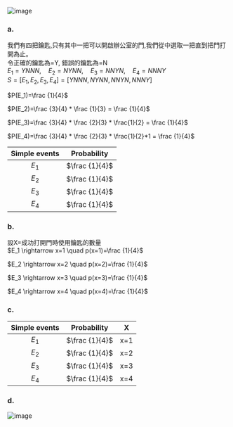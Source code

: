 ![image](https://github.com/user-attachments/assets/9e125588-cc94-4fcb-8498-b78b095c92e8)  

### a.  
我們有四把鑰匙,只有其中一把可以開啟辦公室的門,我們從中選取一把直到把門打開為止。  
令正確的鑰匙為=Y, 錯誤的鑰匙為=N  
$E_1={YNNN},\quad  E_2={NYNN},\quad E_3={NNYN},\quad E_4={NNNY}$  
$S=[{E_1,E_2,E_3,E_4}]=[YNNN,NYNN,NNYN,NNNY]$  

$P(E_1)=\frac {1}{4}$  

$P(E_2)=\frac {3}{4} * \frac {1}{3} = \frac {1}{4}$  

$P(E_3)=\frac {3}{4} * \frac {2}{3} * \frac{1}{2} = \frac {1}{4}$  

$P(E_4)=\frac {3}{4} * \frac {2}{3} * \frac{1}{2}*1 = \frac {1}{4}$  

| Simple events | Probability | 
| :-----------: | :-----------: |
| $E_1$      | $\frac {1}{4}$ |
| $E_2$      | $\frac {1}{4}$ |
| $E_3$      | $\frac {1}{4}$ |
| $E_4$      | $\frac {1}{4}$ |  

### b.  
設X=成功打開門時使用鑰匙的數量  
$E_1 \rightarrow x=1 \quad  p(x=1)=\frac {1}{4}$  

$E_2 \rightarrow x=2 \quad  p(x=2)=\frac {1}{4}$  

$E_3 \rightarrow x=3 \quad  p(x=3)=\frac {1}{4}$  

$E_4 \rightarrow x=4 \quad  p(x=4)=\frac {1}{4}$   

### c.
 Simple events | Probability | X |
| :-----------: | :-----------: |:--:|
| $E_1$      | $\frac {1}{4}$ | x=1 |
| $E_2$      | $\frac {1}{4}$ | x=2 |
| $E_3$      | $\frac {1}{4}$ | x=3 |
| $E_4$      | $\frac {1}{4}$ | x=4 |  


### d.  
![image](https://github.com/user-attachments/assets/e1bc5cb6-5822-48e2-b300-33bb543d7988)


